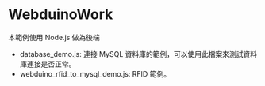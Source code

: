 # WebduinoWork

本範例使用 Node.js 做為後端

+ database_demo.js: 連接 MySQL 資料庫的範例，可以使用此檔案來測試資料庫連接是否正常。
+ webduino_rfid_to_mysql_demo.js: RFID 範例。